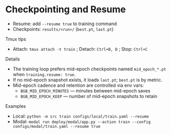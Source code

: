 # Checkpointing and Resume

- Resume: add `--resume true` to training command
- Checkpoints: `results/<run>/` (`best.pt`, `last.pt`)

Tmux tips

- Attach: `tmux attach -t train` ; Detach: `Ctrl+B, D` ; Stop: `Ctrl+C`

Details

- The training loop prefers mid-epoch checkpoints named `mid_epoch_*.pt` when `training.resume: true`.
- If no mid-epoch snapshot exists, it loads `last.pt`; `best.pt` is by metric.
- Mid-epoch cadence and retention are controlled via env vars:
  - `BGB_MID_EPOCH_MINUTES` — minutes between mid-epoch saves
  - `BGB_MID_EPOCH_KEEP` — number of mid-epoch snapshots to retain

Examples

- Local: `python -m src train configs/local/train.yaml --resume`
- Modal: `modal run deploy/modal/app.py --action train --config configs/modal/train.yaml --resume true`
